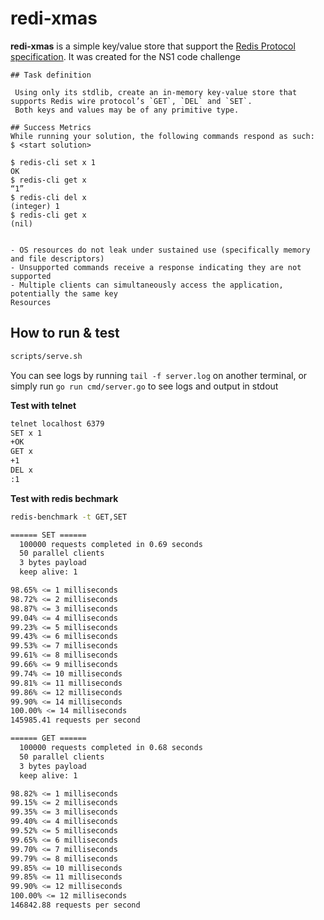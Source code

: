 # redi-xmas


**redi-xmas** is a simple key/value store that support the [Redis Protocol specification]. 
It was created  for the NS1 code challenge   

```
## Task definition

 Using only its stdlib, create an in-memory key-value store that supports Redis wire protocol’s `GET`, `DEL` and `SET`. 
 Both keys and values may be of any primitive type.

## Success Metrics
While running your solution, the following commands respond as such:
$ <start solution>

$ redis-cli set x 1
OK
$ redis-cli get x
“1”
$ redis-cli del x
(integer) 1
$ redis-cli get x
(nil)

 
- OS resources do not leak under sustained use (specifically memory and file descriptors)
- Unsupported commands receive a response indicating they are not supported
- Multiple clients can simultaneously access the application, potentially the same key
Resources

```


## How to run & test

```bash
scripts/serve.sh
```
You can see logs by running `tail -f server.log` on another terminal, or simply run `go run cmd/server.go` to see logs 
and output in stdout


**Test with telnet**
```bash
telnet localhost 6379
SET x 1
+OK
GET x
+1
DEL x
:1
```

**Test with redis bechmark**
```bash
redis-benchmark -t GET,SET

====== SET ======
  100000 requests completed in 0.69 seconds
  50 parallel clients
  3 bytes payload
  keep alive: 1

98.65% <= 1 milliseconds
98.72% <= 2 milliseconds
98.87% <= 3 milliseconds
99.04% <= 4 milliseconds
99.23% <= 5 milliseconds
99.43% <= 6 milliseconds
99.53% <= 7 milliseconds
99.61% <= 8 milliseconds
99.66% <= 9 milliseconds
99.74% <= 10 milliseconds
99.81% <= 11 milliseconds
99.86% <= 12 milliseconds
99.90% <= 14 milliseconds
100.00% <= 14 milliseconds
145985.41 requests per second

====== GET ======
  100000 requests completed in 0.68 seconds
  50 parallel clients
  3 bytes payload
  keep alive: 1

98.82% <= 1 milliseconds
99.15% <= 2 milliseconds
99.35% <= 3 milliseconds
99.40% <= 4 milliseconds
99.52% <= 5 milliseconds
99.65% <= 6 milliseconds
99.70% <= 7 milliseconds
99.79% <= 8 milliseconds
99.85% <= 10 milliseconds
99.85% <= 11 milliseconds
99.90% <= 12 milliseconds
100.00% <= 12 milliseconds
146842.88 requests per second

```








[Redis Protocol specification]:https://redis.io/topics/protocol

